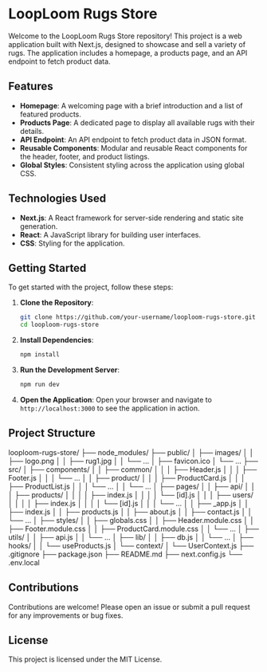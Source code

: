 
# LoopLoom Rugs Store

Welcome to the LoopLoom Rugs Store repository! This project is a web application built with Next.js, designed to showcase and sell a variety of rugs. The application includes a homepage, a products page, and an API endpoint to fetch product data.

## Features

- **Homepage**: A welcoming page with a brief introduction and a list of featured products.
- **Products Page**: A dedicated page to display all available rugs with their details.
- **API Endpoint**: An API endpoint to fetch product data in JSON format.
- **Reusable Components**: Modular and reusable React components for the header, footer, and product listings.
- **Global Styles**: Consistent styling across the application using global CSS.

## Technologies Used

- **Next.js**: A React framework for server-side rendering and static site generation.
- **React**: A JavaScript library for building user interfaces.
- **CSS**: Styling for the application.

## Getting Started

To get started with the project, follow these steps:

1. **Clone the Repository**:
    ```bash
    git clone https://github.com/your-username/looploom-rugs-store.git
    cd looploom-rugs-store
    ```

2. **Install Dependencies**:
    ```bash
    npm install
    ```

3. **Run the Development Server**:
    ```bash
    npm run dev
    ```

4. **Open the Application**:
    Open your browser and navigate to `http://localhost:3000` to see the application in action.

## Project Structure
looploom-rugs-store/
├── node_modules/
├── public/
│   ├── images/
│   │   ├── logo.png
│   │   ├── rug1.jpg
│   │   └── ...
│   ├── favicon.ico
│   └── ...
├── src/
│   ├── components/
│   │   ├── common/
│   │   │   ├── Header.js
│   │   │   ├── Footer.js
│   │   │   └── ...
│   │   ├── product/
│   │   │   ├── ProductCard.js
│   │   │   ├── ProductList.js
│   │   │   └── ...
│   │   └── ...
│   ├── pages/
│   │   ├── api/
│   │   │   ├── products/
│   │   │   │   ├── index.js
│   │   │   │   └── [id].js
│   │   │   ├── users/
│   │   │   │   ├── index.js
│   │   │   │   └── [id].js
│   │   │   └── ...
│   │   ├── _app.js
│   │   ├── index.js
│   │   ├── products.js
│   │   ├── about.js
│   │   ├── contact.js
│   │   └── ...
│   ├── styles/
│   │   ├── globals.css
│   │   ├── Header.module.css
│   │   ├── Footer.module.css
│   │   ├── ProductCard.module.css
│   │   └── ...
│   ├── utils/
│   │   ├── api.js
│   │   └── ...
│   ├── lib/
│   │   ├── db.js
│   │   └── ...
│   ├── hooks/
│   │   └── useProducts.js
│   └── context/
│       └── UserContext.js
├── .gitignore
├── package.json
├── README.md
├── next.config.js
└── .env.local

## Contributions
Contributions are welcome! Please open an issue or submit a pull request for any improvements or bug fixes.

## License
This project is licensed under the MIT License.